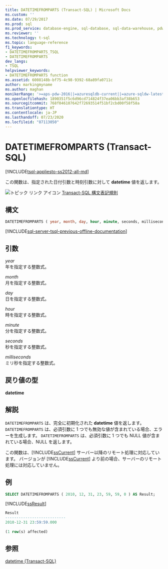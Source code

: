 ```yaml
---
title: DATETIMEFROMPARTS (Transact-SQL) | Microsoft Docs
ms.custom: ''
ms.date: 07/29/2017
ms.prod: sql
ms.prod_service: database-engine, sql-database, sql-data-warehouse, pdw
ms.reviewer: ''
ms.technology: t-sql
ms.topic: language-reference
f1_keywords:
- DATETIMEFROMPARTS_TSQL
- DATETIMEFROMPARTS
dev_langs:
- TSQL
helpviewer_keywords:
- DATETIMEFROMPARTS function
ms.assetid: 6008148b-bf75-4c98-9392-68a89fa0711c
author: markingmyname
ms.author: maghan
monikerRange: '>=aps-pdw-2016||=azuresqldb-current||=azure-sqldw-latest||>=sql-server-2016||=sqlallproducts-allversions||>=sql-server-linux-2017||=azuresqldb-mi-current'
ms.openlocfilehash: 1890351f5c6d96cd714824f37ea06bb3af38b653
ms.sourcegitcommit: 768f046107642f72693514f51bf2cbd00f58f58a
ms.translationtype: HT
ms.contentlocale: ja-JP
ms.lasthandoff: 07/23/2020
ms.locfileid: "87113050"
---
```

# <a name="datetimefromparts-transact-sql"></a>DATETIMEFROMPARTS (Transact-SQL)
[!INCLUDE[tsql-appliesto-ss2012-all-md](../../includes/tsql-appliesto-ss2012-all-md.md)]

この関数は、指定された日付引数と時刻引数に対して **datetime** 値を返します。
  
![トピック リンク アイコン](../../database-engine/configure-windows/media/topic-link.gif "トピック リンク アイコン") [Transact-SQL 構文表記規則](../../t-sql/language-elements/transact-sql-syntax-conventions-transact-sql.md)
  
## <a name="syntax"></a>構文  
  
```sql
DATETIMEFROMPARTS ( year, month, day, hour, minute, seconds, milliseconds )  
```  
  
[!INCLUDE[sql-server-tsql-previous-offline-documentation](../../includes/sql-server-tsql-previous-offline-documentation.md)]

## <a name="arguments"></a>引数
*year*  
年を指定する整数式。
  
*month*  
月を指定する整数式。
  
*day*  
日を指定する整数式。
  
*hour*  
時を指定する整数式。
  
*minute*  
分を指定する整数式。
  
*seconds*  
秒を指定する整数式。
  
*milliseconds*  
ミリ秒を指定する整数式。
  
## <a name="return-types"></a>戻り値の型
**datetime**
  
## <a name="remarks"></a>解説  
`DATETIMEFROMPARTS` は、完全に初期化された **datetime** 値を返します。 `DATETIMEFROMPARTS` は、必須引数に 1 つでも無効な値が含まれている場合、エラーを生成します。 `DATETIMEFROMPARTS` は、必須引数に 1 つでも NULL 値が含まれている場合、NULL を返します。
  
この関数は、[!INCLUDE[ssCurrent](../../includes/sscurrent-md.md)] サーバー以降のリモート処理に対応しています。 バージョンが [!INCLUDE[ssCurrent](../../includes/sscurrent-md.md)] より前の場合、サーバーのリモート処理には対応していません。
  
## <a name="examples"></a>例  
  
```sql
SELECT DATETIMEFROMPARTS ( 2010, 12, 31, 23, 59, 59, 0 ) AS Result;  
```  
  
[!INCLUDE[ssResult](../../includes/ssresult-md.md)]
  
```sql
Result  
---------------------------  
2010-12-31 23:59:59.000  
  
(1 row(s) affected)  
```  
  
## <a name="see-also"></a>参照
[datetime &#40;Transact-SQL&#41;](../../t-sql/data-types/datetime-transact-sql.md)
  
  

